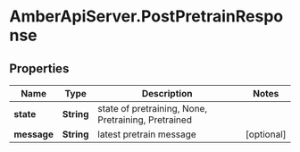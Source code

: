 # AmberApiServer.PostPretrainResponse

## Properties
Name | Type | Description | Notes
------------ | ------------- | ------------- | -------------
**state** | **String** | state of pretraining, None, Pretraining, Pretrained | 
**message** | **String** | latest pretrain message | [optional] 
